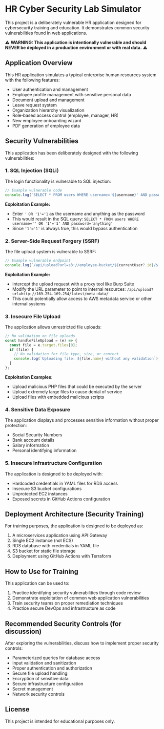
# HR Cyber Security Lab Simulator

This project is a deliberately vulnerable HR application designed for cybersecurity training and education. It demonstrates common security vulnerabilities found in web applications.

⚠️ **WARNING: This application is intentionally vulnerable and should NEVER be deployed in a production environment or with real data.** ⚠️

## Application Overview

This HR application simulates a typical enterprise human resources system with the following features:

- User authentication and management
- Employee profile management with sensitive personal data
- Document upload and management
- Leave request system
- Organization hierarchy visualization
- Role-based access control (employee, manager, HR)
- New employee onboarding wizard
- PDF generation of employee data

## Security Vulnerabilities

This application has been deliberately designed with the following vulnerabilities:

### 1. SQL Injection (SQLi)

The login functionality is vulnerable to SQL injection:

```javascript
// Example vulnerable code
console.log(`SELECT * FROM users WHERE username='${username}' AND password='${password}'`);
```

**Exploitation Example:**
- Enter `' OR '1'='1` as the username and anything as the password
- This would result in the SQL query: `SELECT * FROM users WHERE username='' OR '1'='1' AND password='anything'`
- Since `'1'='1'` is always true, this would bypass authentication

### 2. Server-Side Request Forgery (SSRF)

The file upload system is vulnerable to SSRF:

```javascript
// Example vulnerable endpoint
console.log(`/api/upload?url=s3://employee-bucket/${currentUser?.id}/${file.name}`);
```

**Exploitation Example:**
- Intercept the upload request with a proxy tool like Burp Suite
- Modify the URL parameter to point to internal resources: `/api/upload?url=http://169.254.169.254/latest/meta-data/`
- This could potentially allow access to AWS metadata service or other internal systems

### 3. Insecure File Upload

The application allows unrestricted file uploads:

```javascript
// No validation on file uploads
const handleFileUpload = (e) => {
  const file = e.target.files[0];
  if (file) {
    // No validation for file type, size, or content
    console.log(`Uploading file: ${file.name} without any validation`);
  }
};
```

**Exploitation Examples:**
- Upload malicious PHP files that could be executed by the server
- Upload extremely large files to cause denial of service
- Upload files with embedded malicious scripts

### 4. Sensitive Data Exposure

The application displays and processes sensitive information without proper protection:

- Social Security Numbers
- Bank account details
- Salary information
- Personal identifying information

### 5. Insecure Infrastructure Configuration

The application is designed to be deployed with:
- Hardcoded credentials in YAML files for RDS access
- Insecure S3 bucket configurations
- Unprotected EC2 instances
- Exposed secrets in GitHub Actions configuration

## Deployment Architecture (Security Training)

For training purposes, the application is designed to be deployed as:

1. A microservices application using API Gateway
2. Single EC2 instance (not ECS)
3. RDS database with credentials in YAML file
4. S3 bucket for static file storage
5. Deployment using GitHub Actions with Terraform

## How to Use for Training

This application can be used to:
1. Practice identifying security vulnerabilities through code review
2. Demonstrate exploitation of common web application vulnerabilities
3. Train security teams on proper remediation techniques
4. Practice secure DevOps and infrastructure as code

## Recommended Security Controls (for discussion)

After exploring the vulnerabilities, discuss how to implement proper security controls:

- Parameterized queries for database access
- Input validation and sanitization
- Proper authentication and authorization
- Secure file upload handling
- Encryption of sensitive data
- Secure infrastructure configuration
- Secret management
- Network security controls

## License

This project is intended for educational purposes only.
